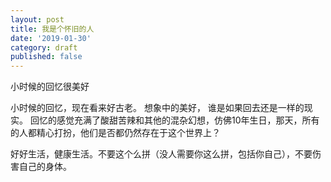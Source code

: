 ```yaml
---
layout: post
title: 我是个怀旧的人
date: '2019-01-30'
category: draft
published: false
---
```


小时候的回忆很美好

小时候的回忆，现在看来好古老。
想象中的美好， 谁是如果回去还是一样的现实。
回忆的感觉充满了酸甜苦辣和其他的混杂幻想，仿佛10年生日，那天，所有的人都精心打扮，他们是否都仍然存在于这个世界上？

好好生活，健康生活。不要这个么拼（没人需要你这么拼，包括你自己），不要伤害自己的身体。
